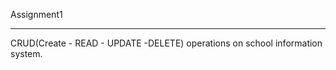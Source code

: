 Assignment1
**********
CRUD(Create - READ - UPDATE -DELETE) operations on school information system.
